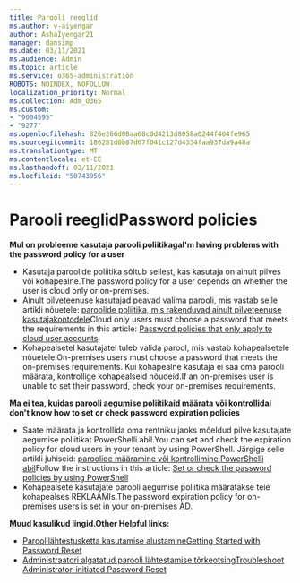 ```yaml
---
title: Parooli reeglid
ms.author: v-aiyengar
author: AshaIyengar21
manager: dansimp
ms.date: 03/11/2021
ms.audience: Admin
ms.topic: article
ms.service: o365-administration
ROBOTS: NOINDEX, NOFOLLOW
localization_priority: Normal
ms.collection: Adm_O365
ms.custom:
- "9004595"
- "9277"
ms.openlocfilehash: 826e266d08aa68c0d4213d8058a0244f404fe965
ms.sourcegitcommit: 186281d0b87d67f041c127d4334faa937da9a48a
ms.translationtype: MT
ms.contentlocale: et-EE
ms.lasthandoff: 03/11/2021
ms.locfileid: "50743956"
---
```

# <a name="password-policies"></a><span data-ttu-id="8a4cc-102">Parooli reeglid</span><span class="sxs-lookup"><span data-stu-id="8a4cc-102">Password policies</span></span>

<span data-ttu-id="8a4cc-103">**Mul on probleeme kasutaja parooli poliitikaga**</span><span class="sxs-lookup"><span data-stu-id="8a4cc-103">**I'm having problems with the password policy for a user**</span></span>

- <span data-ttu-id="8a4cc-104">Kasutaja paroolide poliitika sõltub sellest, kas kasutaja on ainult pilves või kohapealne.</span><span class="sxs-lookup"><span data-stu-id="8a4cc-104">The password policy for a user depends on whether the user is cloud only or on-premises.</span></span>
- <span data-ttu-id="8a4cc-105">Ainult pilveteenuse kasutajad peavad valima parooli, mis vastab selle artikli nõuetele: [paroolide poliitika, mis rakenduvad ainult pilveteenuse kasutajakontodele](https://docs.microsoft.com/azure/active-directory/authentication/concept-sspr-policy?WT.mc_id=Portal-Microsoft_Azure_Support#password-policies-that-only-apply-to-cloud-user-accounts)</span><span class="sxs-lookup"><span data-stu-id="8a4cc-105">Cloud only users must choose a password that meets the requirements in this article: [Password policies that only apply to cloud user accounts](https://docs.microsoft.com/azure/active-directory/authentication/concept-sspr-policy?WT.mc_id=Portal-Microsoft_Azure_Support#password-policies-that-only-apply-to-cloud-user-accounts)</span></span>
- <span data-ttu-id="8a4cc-106">Kohapealsetel kasutajatel tuleb valida parool, mis vastab kohapealsetele nõuetele.</span><span class="sxs-lookup"><span data-stu-id="8a4cc-106">On-premises users must choose a password that meets the on-premises requirements.</span></span> <span data-ttu-id="8a4cc-107">Kui kohapealne kasutaja ei saa oma parooli määrata, kontrollige kohapealseid nõudeid.</span><span class="sxs-lookup"><span data-stu-id="8a4cc-107">If an on-premises user is unable to set their password, check your on-premises requirements.</span></span>

<span data-ttu-id="8a4cc-108">**Ma ei tea, kuidas parooli aegumise poliitikaid määrata või kontrollida**</span><span class="sxs-lookup"><span data-stu-id="8a4cc-108">**I don't know how to set or check password expiration policies**</span></span>

- <span data-ttu-id="8a4cc-109">Saate määrata ja kontrollida oma rentniku jaoks mõeldud pilve kasutajate aegumise poliitikat PowerShelli abil.</span><span class="sxs-lookup"><span data-stu-id="8a4cc-109">You can set and check the expiration policy for cloud users in your tenant by using PowerShell.</span></span> <span data-ttu-id="8a4cc-110">Järgige selle artikli juhiseid: [paroolide määramine või kontrollimine PowerShelli abil](https://docs.microsoft.com/azure/active-directory/authentication/concept-sspr-policy?WT.mc_id=Portal-Microsoft_Azure_Support#set-or-check-the-password-policies-by-using-powershell)</span><span class="sxs-lookup"><span data-stu-id="8a4cc-110">Follow the instructions in this article: [Set or check the password policies by using PowerShell](https://docs.microsoft.com/azure/active-directory/authentication/concept-sspr-policy?WT.mc_id=Portal-Microsoft_Azure_Support#set-or-check-the-password-policies-by-using-powershell)</span></span>
- <span data-ttu-id="8a4cc-111">Kohapealsete kasutajate parooli aegumise poliitika määratakse teie kohapealses REKLAAMIs.</span><span class="sxs-lookup"><span data-stu-id="8a4cc-111">The password expiration policy for on-premises users is set in your on-premises AD.</span></span>

<span data-ttu-id="8a4cc-112">**Muud kasulikud lingid.**</span><span class="sxs-lookup"><span data-stu-id="8a4cc-112">**Other Helpful links:**</span></span>
- [<span data-ttu-id="8a4cc-113">Paroolilähtestusketta kasutamise alustamine</span><span class="sxs-lookup"><span data-stu-id="8a4cc-113">Getting Started with Password Reset</span></span>](https://docs.microsoft.com/azure/active-directory/authentication/concept-sspr-policy?WT.mc_id=Portal-Microsoft_Azure_Support#set-or-check-the-password-policies-by-using-powershell)
- [<span data-ttu-id="8a4cc-114">Administraatori algatatud parooli lähtestamise tõrkeotsing</span><span class="sxs-lookup"><span data-stu-id="8a4cc-114">Troubleshoot Administrator-initiated Password Reset</span></span>](https://docs.microsoft.com/azure/active-directory/active-directory-passwords-troubleshoot?WT.mc_id=Portal-Microsoft_Azure_Support#troubleshoot-the-password-reset-portal)
